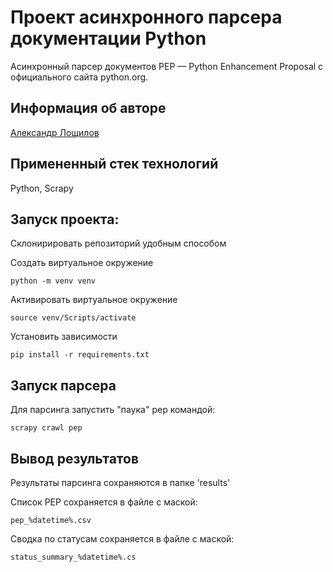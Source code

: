 # Проект асинхронного парсера документации Python

Асинхронный парсер документов PEP — Python Enhancement Proposal с официального сайта python.org.

## Информация об авторе
[Александр Лощилов](mailto:loshchilov.aleksandr@gmail.com?subject=[GitHub]%20PEP%20parser)

## Примененный стек технологий
Python, Scrapy

## Запуск проекта:
Склонирировать репозиторий удобным способом

Создать виртуальное окружение
```
python -m venv venv
```
Активировать виртуальное окружение

```
source venv/Scripts/activate
```

Установить зависимости
```
pip install -r requirements.txt
```

## Запуск парсера
Для парсинга запустить "паука" pep командой:
```
scrapy crawl pep
```

## Вывод результатов
Результаты парсинга сохраняются в папке 'results'

Cписок PEP сохраняется в файле с маской:
```
pep_%datetime%.csv
```

Сводка по статусам сохраняется в файле с маской:

```
status_summary_%datetime%.cs
```
